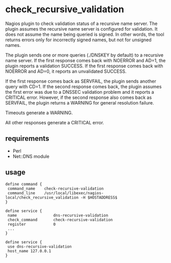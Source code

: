 check_recursive_validation
==========================
Nagios plugin to check validation status of a recursive name server.  The plugin assumes the recursive name server is configured for validation.  It does not assume the name being queried is signed.  In other words, the tool returns errors only for incorrectly signed names, but not for unsigned names.

The plugin sends one or more queries (./DNSKEY by default) to a recursive name server.  If the first response comes back with NOERROR and AD=1, the plugin reports a validation SUCCESS.  If the first response comes back with NOERROR and AD=0, it reports an unvalidated SUCCESS.

If the first response comes back as SERVFAIL, the plugin sends another query with CD=1.  If the second response comes back, the plugin assumes the first error was due to a DNSSEC validation problem and it reports a CRITICAL error.  However, if the second response also comes back as SERVFAIL, the plugin returns a WARNING for general resolution failure.

Timeouts generate a WARNING.

All other responses generate a CRITICAL error.

requirements
------------
* Perl
* Net::DNS module


usage
-----

    define command {
     command_name    check-recursive-validation
     command_line    /usr/local/libexec/nagios-local/check_recursive_validation -H $HOSTADDRESS$
    }
     
    define service {
     name                dns-recursive-validation
     check_command       check-recursive-validation
     register            0
     ...
    }
     
    define service {
     use dns-recursive-validation
     host_name 127.0.0.1
    }
